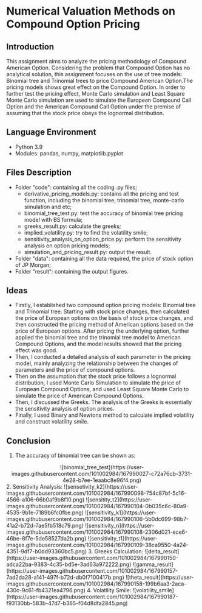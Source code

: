 # Numerical Valuation Methods on Compound Option Pricing
## Introduction
This assignment aims to analyze the pricing methodology of Compound American Option. Considering the problem that Compound Option has no analytical solution,
this assignment focuses on the use of tree models: Binomial tree and Trinomial trees
to price Compound American Option.The pricing models shows great effect on the
Compound Option. In order to further test the pricing effect, Monte
Carlo simulation and Least Square Monte Carlo simulation are used to simulate the European
Compound Call Option and the American Compound Call Option under the
premise of assuming that the stock price obeys the lognormal distribution.

## Language Environment
* Python 3.9
* Modules: pandas, numpy, matplotlib.pyplot

## Files Description
* Folder "code": containing all the coding .py files;
  * derivative_pricing_models.py: contains all the pricing and test function, including the binomial tree, trinomial tree, monte-carlo simulation and etc;
  * binomial_tree_test.py: test the accuracy of binomial tree pricing model with BS formula;
  * greeks_result.py: calculate the greeks;
  * implied_volatility.py: try to find the volatility smile;
  * sensitivity_analysis_on_option_price.py: perform the sensitivity analysis on option pricing models;
  * simulation_and_pricing_result.py: output the result.
* Folder "data": containing all the data required, the price of stock option of JP Morgan;
* Folder "result": containing the output figures.

## Ideas
* Firstly, I established two compound option pricing models: Binomial
tree and Trinomial tree. Starting with stock price changes, then
calculated the price of European options on the basis of stock price changes, and
then constructed the pricing method of American options based on the price of European
options. After pricing the underlying option, further applied the binomial
tree and the trinomial tree model to American Compound Options, and the model
results showed that the pricing effect was good.
* Then, I conducted a detailed analysis of each parameter in the pricing
model, mainly analyzing the relationship between the changes of parameters and
the price of compound options.
* Then on the assumption that the stock price follows a lognormal distribution,
I used Monte Carlo Simulation to simulate the price of European Compound
Options, and used Least Square Monte Carlo to simulate the price of American
Compound Options.
* Then, I discussed the Greeks. The analysis of the Greeks is essentially
the sensitivity analysis of option prices.
* Finally, I used Binary and Newtons method to calculate implied volatility
and construct volatility smile.

## Conclusion
1. The accuracy of binomial tree can be shown as:
<div align=center>
![binomial_tree_test](https://user-images.githubusercontent.com/101002984/167990027-c72a76cb-3731-4e28-b7ee-1eaabc8e96f4.png)
 </div>
2. Sensitivity Analysis:
![sensetivity_k2](https://user-images.githubusercontent.com/101002984/167990098-754c87bf-5c16-4566-a106-66b0af9b8f10.png)
![sensitity_t2](https://user-images.githubusercontent.com/101002984/167990104-0b035c6c-80a9-4535-9b1e-7189b6fc0fbe.png)
![sensitivity_k1](https://user-images.githubusercontent.com/101002984/167990106-5b0dc699-98b7-41a2-b72d-7ae5fb518c79.png)
![sensitivity_n](https://user-images.githubusercontent.com/101002984/167990108-2306d021-ece6-46be-8f7e-5de58527da2b.png)
![sensitivity_t1](https://user-images.githubusercontent.com/101002984/167990109-38ca9550-4a24-4351-9df7-b0dd93360bc5.png)
3. Greeks Calculation:
![delta_result](https://user-images.githubusercontent.com/101002984/167990150-adca22ba-9383-4c35-bd5e-3ad63a972222.png)
![gamma_result](https://user-images.githubusercontent.com/101002984/167990157-7ad2da28-a141-497f-b72d-db0f7100417b.png)
![theta_result](https://user-images.githubusercontent.com/101002984/167990158-199b6aa3-2aca-430c-9c61-fb4321ea4796.png)
4. Volatility Smile:
![volatility_smile](https://user-images.githubusercontent.com/101002984/167990187-f93130bb-583b-47d7-b365-f04d8dfa2845.png)
